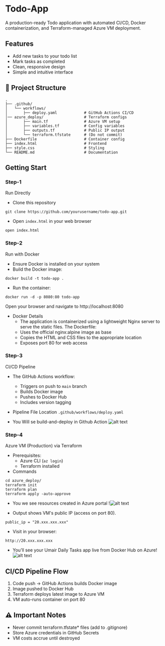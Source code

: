 # Todo-App 
A production-ready Todo application with automated CI/CD, Docker containerization, and Terraform-managed Azure VM deployment.

## Features
- Add new tasks to your todo list
- Mark tasks as completed
- Clean, responsive design
- Simple and intuitive interface

## 📂 Project Structure
```
.
├── .github/
│   └── workflows/
│       ├── deploy.yaml            # GitHub Actions CI/CD
│── azure_deploy/                  # Terraform configs
│       ├── main.tf                # Azure VM setup
│       ├── variables.tf           # Config variables
│       ├── outputs.tf             # Public IP output
│       └── terraform.tfstate      # (Do not commit)
├── Dockerfile                     # Container config
├── index.html                     # Frontend
├── style.css                      # Styling
└── README.md                      # Documentation
```

## Getting Start

### Step-1
Run Directly
- Clone this repository
```
git clone https://github.com/yourusername/todo-app.git
```
- Open ```index.html``` in your web browser
```
open index.html 
```

### Step-2
Run with Docker
- Ensure Docker is installed on your system
- Build the Docker image:
```
docker build -t todo-app .
```
- Run the container:
```
docker run -d -p 8080:80 todo-app
```

Open your browser and navigate to http://localhost:8080
- Docker Details
    - The application is containerized using a lightweight Nginx server to serve the static files. The Dockerfile:
    - Uses the official nginx:alpine image as base
    - Copies the HTML and CSS files to the appropriate location
    - Exposes port 80 for web access

### Step-3
CI/CD Pipeline
- The GitHub Actions workflow:
    - Triggers on push to ```main``` branch
    - Builds Docker image
    - Pushes to Docker Hub
    - Includes version tagging

   

- Pipeline File Location
```.github/workflows/deploy.yaml```

- You Will se build-and-deploy in Github Action
    ![alt text](Images/image.png)

### Step-4
Azure VM (Production) via Terraform
- Prerequisites:   
    - Azure CLI (```az login```)
    - Terraform installed
- Commands
```
cd azure_deploy/
terraform init
terraform plan
terraform apply -auto-approve
```
- You we see resources created in Azure portal
    !![alt text](<Images/A2.jpg>)

- Output shows VM's public IP (access on port 80).
```
public_ip = "20.xxx.xxx.xxx"
```
- Visit in your browser:
```
http://20.xxx.xxx.xxx
```
- You’ll see your Umair Daily Tasks app live from Docker Hub on Azure!
    ![alt text](<Images/A1.jpg>)



## CI/CD Pipeline Flow
1. Code push → GitHub Actions builds Docker image
2. Image pushed to Docker Hub
3. Terraform deploys latest image to Azure VM
4. VM auto-runs container on port 80

## ⚠️ Important Notes
- Never commit terraform.tfstate* files (add to .gitignore)
- Store Azure credentials in GitHub Secrets
- VM costs accrue until destroyed




